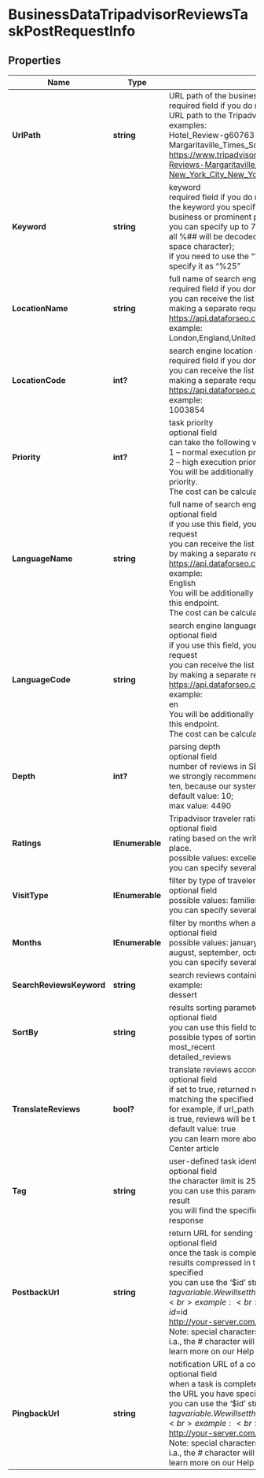 # BusinessDataTripadvisorReviewsTaskPostRequestInfo


## Properties

| Name | Type | Description | Notes |
|------------ | ------------- | ------------- | -------------|
**UrlPath** | **string** | URL path of the business entity<br>required field if you do not specify keyword<br>URL path to the Tripadvisor page of the business entity;<br>examples:<br>Hotel_Review-g60763-d23462501-Reviews-Margaritaville_Times_Square-New_York_City_New_York.html<br>https://www.tripadvisor.com/Hotel_Review-g60763-d23462501-Reviews-Margaritaville_Times_Square-New_York_City_New_York.html |[optional]|
**Keyword** | **string** | keyword<br>required field if you do not specify url_path<br>the keyword you specify should indicate a name of an existing business or prominent place on Tripadvisor;<br>you can specify up to 700 characters in the keyword filed;<br>all %## will be decoded (plus character ‘+’ will be decoded to a space character);<br>if you need to use the “%” character for your keyword, please specify it as “%25” |[optional]|
**LocationName** | **string** | full name of search engine location<br>required field if you don’t specify location_code or url_path<br>you can receive the list of available locations with location_name by making a separate request to the https://api.dataforseo.com/v3/business_data/tripadvisor/locations<br>example:<br>London,England,United Kingdom |[optional]|
**LocationCode** | **int?** | search engine location code<br>required field if you don’t specify location_name or url_path<br>you can receive the list of available locations with location_code by making a separate request to the https://api.dataforseo.com/v3/business_data/tripadvisor/locations<br>example:<br>1003854 |[optional]|
**Priority** | **int?** | task priority<br>optional field<br>can take the following values:<br>1 – normal execution priority (set by default)<br>2 – high execution priority<br>You will be additionally charged for the tasks with high execution priority.<br>The cost can be calculated on the Pricing page. |[optional]|
**LanguageName** | **string** | full name of search engine language<br>optional field<br>if you use this field, your account will be charged for one extra request<br>you can receive the list of available languages with language_name by making a separate request to the https://api.dataforseo.com/v3/business_data/tripadvisor/languages<br>example:<br>English<br>You will be additionally charged for setting a language parameter in this endpoint.<br>The cost can be calculated on the Pricing page. |[optional]|
**LanguageCode** | **string** | search engine language code<br>optional field<br>if you use this field, your account will be charged for one extra request<br>you can receive the list of available languages with language_code by making a separate request to the https://api.dataforseo.com/v3/business_data/tripadvisor/languages<br>example:<br>en<br>You will be additionally charged for setting a language parameter in this endpoint.<br>The cost can be calculated on the Pricing page. |[optional]|
**Depth** | **int?** | parsing depth<br>optional field<br>number of reviews in SERP;<br>we strongly recommend setting the parsing depth in the multiples of ten, because our systems processes ten reviews in a row;<br>default value: 10;<br>max value: 4490 |[optional]|
**Ratings** | **IEnumerable<string>** | Tripadvisor traveler rating for a place of interest<br>optional field<br>rating based on the written reviews by a traveler after they visited a place.<br>possible values: excellent, very_good, average, poor, terrible<br>you can specify several values at once |[optional]|
**VisitType** | **IEnumerable<string>** | filter by type of travelers who left a review<br>optional field<br>possible values: families, couples, solo, business, friends<br>you can specify several values at once |[optional]|
**Months** | **IEnumerable<string>** | filter by months when a traveler made a visit<br>optional field<br>possible values: january, february, march, april, may, april, june, july, august, september, october, november, december<br>you can specify several values at once |[optional]|
**SearchReviewsKeyword** | **string** | search reviews containing a specified keyword<br>example:<br>dessert |[optional]|
**SortBy** | **string** | results sorting parameters<br>optional field<br>you can use this field to sort the results;<br>possible types of sorting:<br>most_recent<br>detailed_reviews |[optional]|
**TranslateReviews** | **bool?** | translate reviews according to the URL path<br>optional field<br>if set to true, returned reviews will be translated to the language matching the specified url_path;<br>for example, if url_path contains tripadvisor.it and translate_reviews is true, reviews will be translated to the Italian language;<br>default value: true<br>you can learn more about how reviews are translated in this Help Center article |[optional]|
**Tag** | **string** | user-defined task identifier<br>optional field<br>the character limit is 255<br>you can use this parameter to identify the task and match it with the result<br>you will find the specified tag value in the data object of the response |[optional]|
**PostbackUrl** | **string** | return URL for sending task results<br>optional field<br>once the task is completed, we will send a POST request with its results compressed in the gzip format to the postback_url you specified<br>you can use the ‘$id’ string as a $id variable and ‘$tag’ as urlencoded $tag variable. We will set the necessary values before sending the request.<br>example:<br>http://your-server.com/postbackscript?id=$id<br>http://your-server.com/postbackscript?id=$id&tag=$tag<br>Note: special characters in postback_url will be urlencoded;<br>i.a., the # character will be encoded into %23<br>learn more on our Help Center |[optional]|
**PingbackUrl** | **string** | notification URL of a completed task<br>optional field<br>when a task is completed we will notify you by GET request sent to the URL you have specified<br>you can use the ‘$id’ string as a $id variable and ‘$tag’ as urlencoded $tag variable. We will set the necessary values before sending the request.<br>example:<br>http://your-server.com/pingscript?id=$id<br>http://your-server.com/pingscript?id=$id&tag=$tag<br>Note: special characters in pingback_url will be urlencoded;<br>i.a., the # character will be encoded into %23<br>learn more on our Help Center |[optional]|